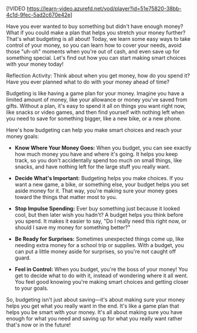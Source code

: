 [!VIDEO https://learn-video.azurefd.net/vod/player?id=51e75820-38bb-4c1d-9fec-5ad2c670e42e]

Have you ever wanted to buy something but didn't have enough money? What if you could make a plan that helps you stretch your money further? That's what budgeting is all about! Today, we learn some easy ways to take control of your money, so you can learn how to cover your needs, avoid those "uh-oh" moments when you're out of cash, and even save up for something special. Let's find out how you can start making smart choices with your money today!

Reflection Activity: Think about when you get money, how do you spend it? Have you ever planned what to do with your money ahead of time?

Budgeting is like having a game plan for your money. Imagine you have a limited amount of money, like your allowance or money you've saved from gifts. Without a plan, it's easy to spend it all on things you want right now, like snacks or video games, and then find yourself with nothing left when you need to save for something bigger, like a new bike, or a new phone.

Here's how budgeting can help you make smart choices and reach your money goals:

- **Know Where Your Money Goes:** When you budget, you can see exactly how much money you have and where it's going. It helps you keep track, so you don't accidentally spend too much on small things, like snacks, and have nothing left for the large stuff you really want.

- **Decide What's Important:** Budgeting helps you make choices. If you want a new game, a bike, or something else, your budget helps you set aside money for it. That way, you're making sure your money goes toward the things that matter most to you.

- **Stop Impulse Spending:** Ever buy something just because it looked cool, but then later wish you hadn't? A budget helps you think before you spend. It makes it easier to say, "Do I really need this right now, or should I save my money for something better?"

- **Be Ready for Surprises:** Sometimes unexpected things come up, like needing extra money for a school trip or supplies. With a budget, you can put a little money aside for surprises, so you're not caught off guard.

- **Feel in Control:** When you budget, you're the boss of your money! You get to decide what to do with it, instead of wondering where it all went. You feel good knowing you're making smart choices and getting closer to your goals.

So, budgeting isn't just about saving—it's about making sure your money helps you get what you really want in the end. It's like a game plan that helps you be smart with your money. It's all about making sure you have enough for what you need and saving up for what you really want rather that's now or in the future!